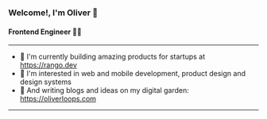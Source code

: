 ### Welcome!, I'm Oliver :wave:
#### Frontend Engineer 👨‍💻
---
- 🚀 I'm currently building amazing products for startups at https://rango.dev
- 📱 I'm interested in web and mobile development, product design and design systems
- 🌱 And writing blogs and ideas on my digital garden: https://oliverloops.com
___


